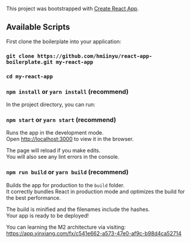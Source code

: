 This project was bootstrapped with [Create React App](https://github.com/hmiinyu/react-app-boilerplate.git).

## Available Scripts

First clone the boilerplate into your application:

### `git clone https://github.com/hmiinyu/react-app-boilerplate.git my-react-app`
### `cd my-react-app`
### `npm install` or `yarn install` (recommend)

In the project directory, you can run:

### `npm start` or `yarn start` (recommend)

Runs the app in the development mode.<br>
Open [http://localhost:3000](http://localhost:3000) to view it in the browser.

The page will reload if you make edits.<br>
You will also see any lint errors in the console.

### `npm run build` or `yarn build` (recommend)

Builds the app for production to the `build` folder.<br>
It correctly bundles React in production mode and optimizes the build for the best performance.

The build is minified and the filenames include the hashes.<br>
Your app is ready to be deployed!

You can learning the M2 architecture via visiting: 
https://app.yinxiang.com/fx/c541e662-a573-47e0-af9c-b98d4ca52714
